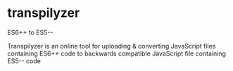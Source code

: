 # transpilyzer
ES6++ to ES5--

Transpilyzer is an online tool for uploading & converting JavaScript files containing ES6++ code to backwards compatible JavaScript file containing ES5-- code
